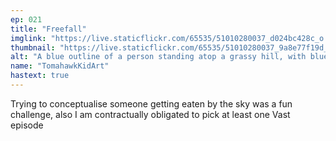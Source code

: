 ```yaml
---
ep: 021
title: "Freefall"
imglink: "https://live.staticflickr.com/65535/51010280037_d024bc428c_o.jpg"
thumbnail: "https://live.staticflickr.com/65535/51010280037_9a8e77f19d_q.jpg"
alt: "A blue outline of a person standing atop a grassy hill, with blue swirls in the sky surrounding them representing them getting eaten by the sky. "Enjoy sky blue" is written in bold letters above the outline of the person."
name: "TomahawkKidArt"
hastext: true
---
```

Trying to conceptualise someone getting eaten by the sky was a fun challenge, also I am contractually obligated to pick at least one Vast episode